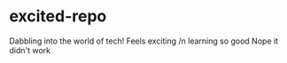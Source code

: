 # excited-repo
Dabbling into the world of tech!
Feels exciting
/n learning so good
Nope it didn't work
